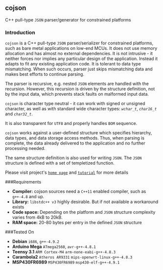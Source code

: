 ## cojson
 C++ pull-type `JSON` parser/generator for constrained platforms

### Introduction

`cojson` is a C++ pull-type `JSON` parser/serializer for constrained platforms,
such as bare metal applications on low-end MCUs. It does not use memory 
allocation and has almost no external dependencies. It is not intrusive - it 
neither forces nor implies any particular design of the application. 
Instead it adapts to fit any existing application code. 
It is tolerant to data type mismatching. When such occurs, parser just skips 
mismatching data and makes best efforts to continue parsing. 

The parser is recursive, e.g. nested `JSON` elements are handled with the 
recursion. However, this recursion is driven by the structure definition, not by
the input data, which prevents stack faults on malformed input data.

`cojson` is character type neutral - it can work with signed or unsigned 
character, as well as with standard wide character types: 
*`wchar_t`*, *`char16_t`* and *`char32_t`*. 

It is also transparent for `UTF8` and properly handles `BOM` sequence.

`cojson` works against a user-defined structure which specifies hierarchy, 
data types, and data storage access methods. Thus, when parsing is complete, 
the data already delivered to the application and no further processing needed.

The same structure definition is also used for writing `JSON`.
The `JSON` structure is defined with a set of templetized function. 

Please visit project's [`home page`](http://hutorny.in.ua/projects/cojson) 
and [`tutorial`](http://hutorny.in.ua/projects/cojson-tutorial) for more details

###Requirements

* **Compiler:** cojson sources need a `C++11` enabled compiler, such as 
   `g++-4.8` and up.
* **Library:** `libstdc++ v3` highly desirable. But if not available a 
    workaround exists
* **Code space:** Depending on the platform and `JSON` structure complexity 
    varies from 4kB to 20kB.
* **RAM space:** 20-80 bytes per entry in the defined `JSON` structure

###Tested On
* **Debian** `i686`, `g++-4.9.2`
* **Arduino Mega** `ATmega2560`, `avr-g++-4.8.1`
* **Teensy 3.1** `ARM Cortex-M4` `arm-none-eabi-g++-4.8.3`
* **Carambola2** `Atheros AR9331` `mips-openwrt-linux-g++-4.8.3`
* **MSP430FR6989** `MSP430FR6989` `msp430-elf-g++-4.9.1`

